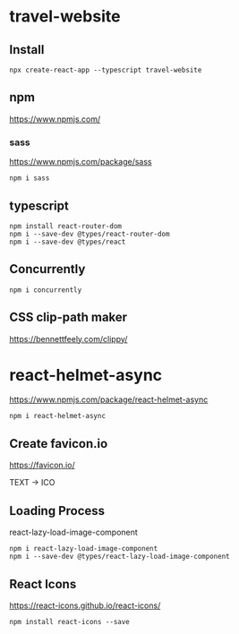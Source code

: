 # travel-website

## Install

```
npx create-react-app --typescript travel-website
```

## npm

https://www.npmjs.com/

### sass

https://www.npmjs.com/package/sass

```
npm i sass
```

## typescript

```
npm install react-router-dom
npm i --save-dev @types/react-router-dom
npm i --save-dev @types/react
```

## Concurrently

```
npm i concurrently
```

## CSS clip-path maker

https://bennettfeely.com/clippy/

# react-helmet-async

https://www.npmjs.com/package/react-helmet-async

```
npm i react-helmet-async
```

## Create favicon.io

https://favicon.io/

TEXT -> ICO

## Loading Process

react-lazy-load-image-component

```
npm i react-lazy-load-image-component
npm i --save-dev @types/react-lazy-load-image-component
```

## React Icons

https://react-icons.github.io/react-icons/

```
npm install react-icons --save
```
